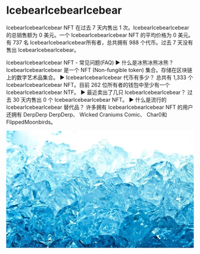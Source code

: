 # IcebearIcebearIcebear

IcebearIcebearIcebear NFT 在过去 7 天内售出 1 次。IcebearIcebearIcebear 的总销售额为 0 美元。一个 IcebearIcebearIcebear NFT 的平均价格为 0 美元。有 737 名 IcebearIcebearIcebear所有者，总共拥有 988 个代币。过去 7 天没有售出 IcebearIcebearIcebear。

IcebearIcebearIcebear NFT - 常见问题(FAQ)
▶ 什么是冰熊冰熊冰熊？
IcebearIcebearIcebear 是一个 NFT (Non-fungible token) 集合。存储在区块链上的数字艺术品集合。
▶ IcebearIcebearIcebear 代币有多少？
总共有 1,333 个 IcebearIcebearIcebear NFT。目前 262 位所有者的钱包中至少有一个 IcebearIcebearIcebear NTF。
▶ 最近卖出了几只 IcebearIcebearIcebear？
过去 30 天内售出 0 个 IcebearIcebearIcebear NFT。
▶ 什么是流行的 IcebearIcebearIcebear 替代品？
许多拥有 IcebearIcebearIcebear NFT 的用户还拥有 DerpDerp DerpDerp、 Wicked Craniums Comic、 Char0和 FlippedMoonbirds。

![NFT](unnamed.jpg)





